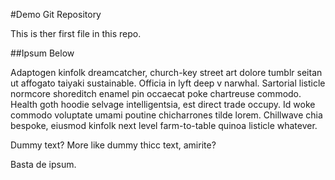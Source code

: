 #Demo Git Repository

This is ther first file in this repo.

##Ipsum Below

Adaptogen kinfolk dreamcatcher, church-key street art dolore 
tumblr seitan ut affogato taiyaki sustainable. Officia in lyft 
deep v narwhal. Sartorial listicle normcore shoreditch enamel 
pin occaecat poke chartreuse commodo. Health goth hoodie selvage 
intelligentsia, est direct trade occupy. Id woke commodo voluptate 
umami poutine chicharrones tilde lorem. Chillwave chia bespoke, 
eiusmod kinfolk next level farm-to-table quinoa listicle whatever.

Dummy text? More like dummy thicc text, amirite?

Basta de ipsum.

